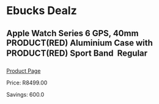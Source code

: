 
# Ebucks Dealz
## Apple Watch Series 6 GPS, 40mm PRODUCT(RED) Aluminium Case with PRODUCT(RED) Sport Band  Regular
[Product Page](https://www.ebucks.com/web/shop/productSelected.do?prodId=1045537365&catId=363628262)

Price: R8499.00

Savings: 600.0


	